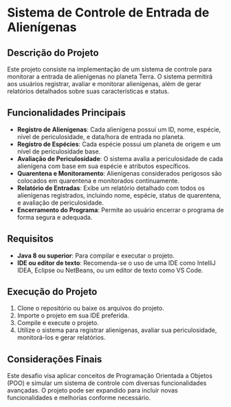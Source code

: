 # Sistema de Controle de Entrada de Alienígenas

## Descrição do Projeto

Este projeto consiste na implementação de um sistema de controle para monitorar a entrada de alienígenas no planeta Terra. O sistema permitirá aos usuários registrar, avaliar e monitorar alienígenas, além de gerar relatórios detalhados sobre suas características e status.

## Funcionalidades Principais

- **Registro de Alienígenas**: Cada alienígena possui um ID, nome, espécie, nível de periculosidade, e data/hora de entrada no planeta.
- **Registro de Espécies**: Cada espécie possui um planeta de origem e um nível de periculosidade base.
- **Avaliação de Periculosidade**: O sistema avalia a periculosidade de cada alienígena com base em sua espécie e atributos específicos.
- **Quarentena e Monitoramento**: Alienígenas considerados perigosos são colocados em quarentena e monitorados continuamente.
- **Relatório de Entradas**: Exibe um relatório detalhado com todos os alienígenas registrados, incluindo nome, espécie, status de quarentena, e avaliação de periculosidade.
- **Encerramento do Programa**: Permite ao usuário encerrar o programa de forma segura e adequada.

## Requisitos

- **Java 8 ou superior**: Para compilar e executar o projeto.
- **IDE ou editor de texto**: Recomenda-se o uso de uma IDE como IntelliJ IDEA, Eclipse ou NetBeans, ou um editor de texto como VS Code.

## Execução do Projeto

1. Clone o repositório ou baixe os arquivos do projeto.
2. Importe o projeto em sua IDE preferida.
3. Compile e execute o projeto.
4. Utilize o sistema para registrar alienígenas, avaliar sua periculosidade, monitorá-los e gerar relatórios.

## Considerações Finais

Este desafio visa aplicar conceitos de Programação Orientada a Objetos (POO) e simular um sistema de controle com diversas funcionalidades avançadas. O projeto pode ser expandido para incluir novas funcionalidades e melhorias conforme necessário.
